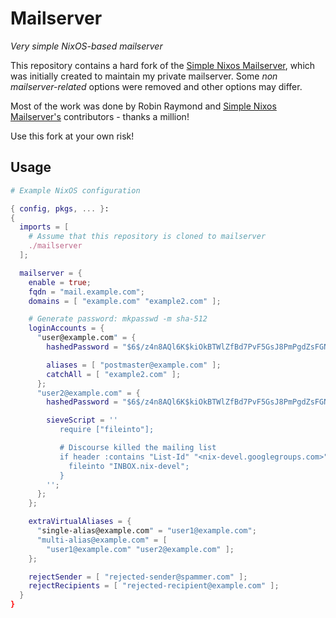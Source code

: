 # Mailserver

*Very simple NixOS-based mailserver*

This repository contains a hard fork of the [Simple Nixos Mailserver][snm],
which was initially created to maintain my private mailserver. Some
*non mailserver-related* options were removed and other options may differ.

Most of the work was done by Robin Raymond and
[Simple Nixos Mailserver's][snm] contributors - thanks a million!

Use this fork at your own risk!


## Usage

```nix
# Example NixOS configuration

{ config, pkgs, ... }:
{
  imports = [
    # Assume that this repository is cloned to mailserver
    ./mailserver
  ];

  mailserver = {
    enable = true;
    fqdn = "mail.example.com";
    domains = [ "example.com" "example2.com" ];

    # Generate password: mkpasswd -m sha-512
    loginAccounts = {
      "user@example.com" = {
        hashedPassword = "$6$/z4n8AQl6K$kiOkBTWlZfBd7PvF5GsJ8PmPgdZsFGN1jPGZufxxr60PoR0oUsrvzm2oQiflyz5ir9fFJ.d/zKm/NgLXNUsNX/";

        aliases = [ "postmaster@example.com" ];
        catchAll = [ "example2.com" ];
      };
      "user2@example.com" = {
        hashedPassword = "$6$/z4n8AQl6K$kiOkBTWlZfBd7PvF5GsJ8PmPgdZsFGN1jPGZufxxr60PoR0oUsrvzm2oQiflyz5ir9fFJ.d/zKm/NgLXNUsNX/";

        sieveScript = ''
           require ["fileinto"];

           # Discourse killed the mailing list
           if header :contains "List-Id" "<nix-devel.googlegroups.com>" {
             fileinto "INBOX.nix-devel";
           }
        '';
      };
    };

    extraVirtualAliases = {
      "single-alias@example.com" = "user1@example.com";
      "multi-alias@example.com" = [
        "user1@example.com" "user2@example.com" ];
    };

    rejectSender = [ "rejected-sender@spammer.com" ];
    rejectRecipients = [ "rejected-recipient@example.com" ];
  }
}
```


[snm]: https://gitlab.com/simple-nixos-mailserver/nixos-mailserver
